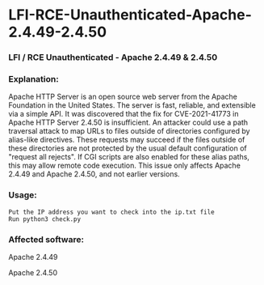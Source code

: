# LFI-RCE-Unauthenticated-Apache-2.4.49-2.4.50
<h3>LFI / RCE Unauthenticated - Apache 2.4.49 &amp; 2.4.50</h3>

<h3>Explanation:</h3>
Apache HTTP Server is an open source web server from the Apache Foundation in the United States. The server is fast, reliable, and extensible via a simple API. It was discovered that the fix for CVE-2021-41773 in Apache HTTP Server 2.4.50 is insufficient. An attacker could use a path traversal attack to map URLs to files outside of directories configured by alias-like directives. These requests may succeed if the files outside of these directories are not protected by the usual default configuration of "request all rejects". If CGI scripts are also enabled for these alias paths, this may allow remote code execution. This issue only affects Apache 2.4.49 and Apache 2.4.50, and not earlier versions.

<h3>Usage:</h3>

```
Put the IP address you want to check into the ip.txt file
Run python3 check.py
```

<h3>Affected software:</h3>

Apache 2.4.49

Apache 2.4.50
